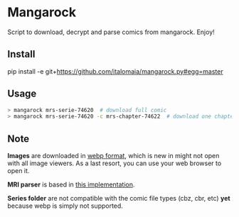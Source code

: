 # Mangarock

Script to download, decrypt and parse comics from mangarock. Enjoy!

## Install

pip install -e git+https://github.com/italomaia/mangarock.py#egg=master

## Usage

```bash
> mangarock mrs-serie-74620  # download full comic
> mangarock mrs-serie-74620 -c mrs-chapter-74622  # download one chapter
```

## Note

**Images** are downloaded in [webp format](https://developers.google.com/speed/webp/),
which is new in might not open with all image viewers. As a last resort, you can
use your web browser to open it.

**MRI parser** is based in [this implementation](https://github.com/MinusGix/MangarockDownloader/blob/master/smallMangaRock.js).

**Series folder** are not compatible with the comic file types (cbz, cbr, etc) **yet**
because webp is simply not supported. 